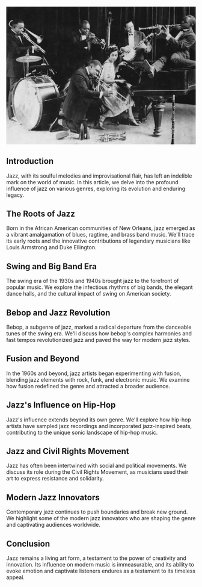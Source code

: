 ![Jazz](jazz.jpg)

## Introduction
Jazz, with its soulful melodies and improvisational flair, has left an indelible mark on the world of music. In this article, we delve into the profound influence of jazz on various genres, exploring its evolution and enduring legacy.

## The Roots of Jazz
Born in the African American communities of New Orleans, jazz emerged as a vibrant amalgamation of blues, ragtime, and brass band music. We'll trace its early roots and the innovative contributions of legendary musicians like Louis Armstrong and Duke Ellington.

## Swing and Big Band Era
The swing era of the 1930s and 1940s brought jazz to the forefront of popular music. We explore the infectious rhythms of big bands, the elegant dance halls, and the cultural impact of swing on American society.

## Bebop and Jazz Revolution
Bebop, a subgenre of jazz, marked a radical departure from the danceable tunes of the swing era. We'll discuss how bebop's complex harmonies and fast tempos revolutionized jazz and paved the way for modern jazz styles.

## Fusion and Beyond
In the 1960s and beyond, jazz artists began experimenting with fusion, blending jazz elements with rock, funk, and electronic music. We examine how fusion redefined the genre and attracted a broader audience.

## Jazz's Influence on Hip-Hop
Jazz's influence extends beyond its own genre. We'll explore how hip-hop artists have sampled jazz recordings and incorporated jazz-inspired beats, contributing to the unique sonic landscape of hip-hop music.

## Jazz and Civil Rights Movement
Jazz has often been intertwined with social and political movements. We discuss its role during the Civil Rights Movement, as musicians used their art to express resistance and solidarity.

## Modern Jazz Innovators
Contemporary jazz continues to push boundaries and break new ground. We highlight some of the modern jazz innovators who are shaping the genre and captivating audiences worldwide.

## Conclusion
Jazz remains a living art form, a testament to the power of creativity and innovation. Its influence on modern music is immeasurable, and its ability to evoke emotion and captivate listeners endures as a testament to its timeless appeal.